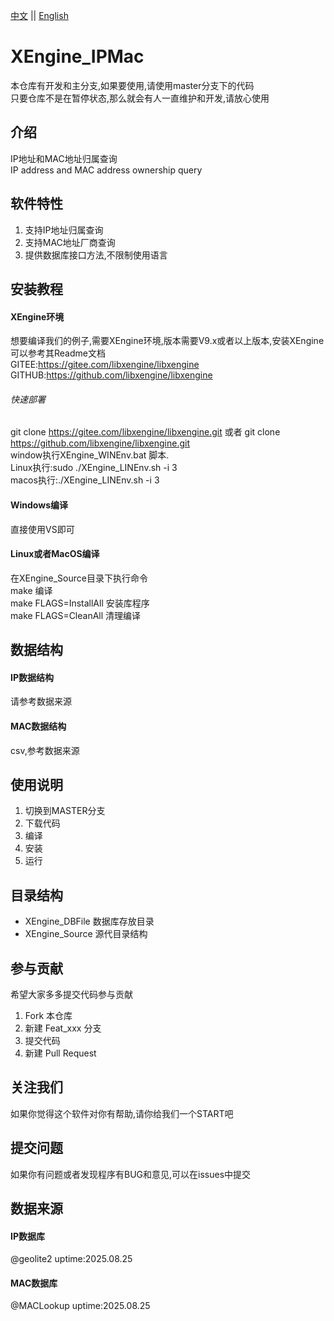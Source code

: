 [中文](README.md) ||  [English](README.en.md)  
# XEngine_IPMac
本仓库有开发和主分支,如果要使用,请使用master分支下的代码  
只要仓库不是在暂停状态,那么就会有人一直维护和开发,请放心使用  

## 介绍
IP地址和MAC地址归属查询  
IP address and MAC address ownership query  

## 软件特性
1. 支持IP地址归属查询
2. 支持MAC地址厂商查询
3. 提供数据库接口方法,不限制使用语言

## 安装教程

#### XEngine环境
想要编译我们的例子,需要XEngine环境,版本需要V9.x或者以上版本,安装XEngine可以参考其Readme文档  
GITEE:https://gitee.com/libxengine/libxengine  
GITHUB:https://github.com/libxengine/libxengine

###### 快速部署
git clone https://gitee.com/libxengine/libxengine.git 或者 git clone https://github.com/libxengine/libxengine.git  
window执行XEngine_WINEnv.bat 脚本.  
Linux执行:sudo ./XEngine_LINEnv.sh -i 3  
macos执行:./XEngine_LINEnv.sh -i 3  

#### Windows编译
直接使用VS即可

#### Linux或者MacOS编译
在XEngine_Source目录下执行命令  
make 编译  
make FLAGS=InstallAll 安装库程序  
make FLAGS=CleanAll 清理编译  

## 数据结构
#### IP数据结构
请参考数据来源
#### MAC数据结构
csv,参考数据来源  

## 使用说明

1.  切换到MASTER分支
2.  下载代码
3.  编译
4.  安装
5.  运行

## 目录结构
- XEngine_DBFile     数据库存放目录  
- XEngine_Source     源代目录结构  

## 参与贡献
希望大家多多提交代码参与贡献  

1.  Fork 本仓库
2.  新建 Feat_xxx 分支
3.  提交代码
4.  新建 Pull Request  

## 关注我们
如果你觉得这个软件对你有帮助,请你给我们一个START吧

## 提交问题

如果你有问题或者发现程序有BUG和意见,可以在issues中提交  

## 数据来源
#### IP数据库
@geolite2 uptime:2025.08.25

#### MAC数据库
@MACLookup uptime:2025.08.25 